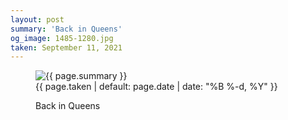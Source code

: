 ```yaml
---
layout: post
summary: 'Back in Queens'
og_image: 1485-1280.jpg
taken: September 11, 2021
---
```


<figure class="post" data-src="{{ site.assets_url }}/{{ page.og_image }}">
<img alt="{{ page.summary }}" sizes="(min-width: 700px) 50vw, calc(100vw - 2rem)" src="{{ site.assets_url }}/1485-640.jpg" srcset="{{ site.assets_url }}/1485-320.jpg 320w, {{ site.assets_url }}/1485-640.jpg 640w, {{ site.assets_url }}/1485-960.jpg 960w, {{ site.assets_url }}/1485-1280.jpg 1280w"/>
<figcaption>
<time>{{ page.taken | default: page.date | date: "%B %-d, %Y" }}</time>
<p>Back in Queens</p>
</figcaption>
</figure>
